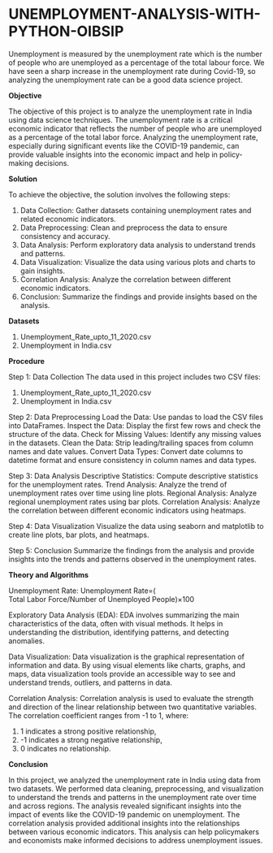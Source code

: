 # **UNEMPLOYMENT-ANALYSIS-WITH-PYTHON-OIBSIP**
Unemployment is measured by the unemployment rate which is the number of people who are unemployed as a percentage of the total labour force. We have seen a sharp increase in the unemployment rate during Covid-19, so analyzing the unemployment rate can be a good data science project.


**Objective**

The objective of this project is to analyze the unemployment rate in India using data science techniques. The unemployment rate is a critical economic indicator that reflects the number of people who are unemployed as a percentage of the total labor force. Analyzing the unemployment rate, especially during significant events like the COVID-19 pandemic, can provide valuable insights into the economic impact and help in policy-making decisions.

**Solution**

To achieve the objective, the solution involves the following steps:

1. Data Collection: Gather datasets containing unemployment rates and related economic indicators.
2. Data Preprocessing: Clean and preprocess the data to ensure consistency and accuracy.
3. Data Analysis: Perform exploratory data analysis to understand trends and patterns.
4. Data Visualization: Visualize the data using various plots and charts to gain insights.
5. Correlation Analysis: Analyze the correlation between different economic indicators.
6. Conclusion: Summarize the findings and provide insights based on the analysis.

**Datasets**

1. Unemployment_Rate_upto_11_2020.csv
2. Unemployment in India.csv

**Procedure**

Step 1: Data Collection
The data used in this project includes two CSV files:
1. Unemployment_Rate_upto_11_2020.csv
2. Unemployment in India.csv
   
Step 2: Data Preprocessing
Load the Data: Use pandas to load the CSV files into DataFrames.
Inspect the Data: Display the first few rows and check the structure of the data.
Check for Missing Values: Identify any missing values in the datasets.
Clean the Data: Strip leading/trailing spaces from column names and date values.
Convert Data Types: Convert date columns to datetime format and ensure consistency in column names and data types.

Step 3: Data Analysis
Descriptive Statistics: Compute descriptive statistics for the unemployment rates.
Trend Analysis: Analyze the trend of unemployment rates over time using line plots.
Regional Analysis: Analyze regional unemployment rates using bar plots.
Correlation Analysis: Analyze the correlation between different economic indicators using heatmaps.

Step 4: Data Visualization
Visualize the data using seaborn and matplotlib to create line plots, bar plots, and heatmaps.

Step 5: Conclusion
Summarize the findings from the analysis and provide insights into the trends and patterns observed in the unemployment rates.

**Theory and Algorithms**

Unemployment Rate:
Unemployment Rate=( Total Labor Force/Number of Unemployed People)×100

Exploratory Data Analysis (EDA):
EDA involves summarizing the main characteristics of the data, often with visual methods. It helps in understanding the distribution, identifying patterns, and detecting anomalies.

Data Visualization:
Data visualization is the graphical representation of information and data. By using visual elements like charts, graphs, and maps, data visualization tools provide an accessible way to see and understand trends, outliers, and patterns in data.

Correlation Analysis:
Correlation analysis is used to evaluate the strength and direction of the linear relationship between two quantitative variables. The correlation coefficient ranges from -1 to 1, where:

1. 1 indicates a strong positive relationship,
2. -1 indicates a strong negative relationship,
3. 0 indicates no relationship.

**Conclusion**

In this project, we analyzed the unemployment rate in India using data from two datasets. We performed data cleaning, preprocessing, and visualization to understand the trends and patterns in the unemployment rate over time and across regions. The analysis revealed significant insights into the impact of events like the COVID-19 pandemic on unemployment. The correlation analysis provided additional insights into the relationships between various economic indicators. This analysis can help policymakers and economists make informed decisions to address unemployment issues.
